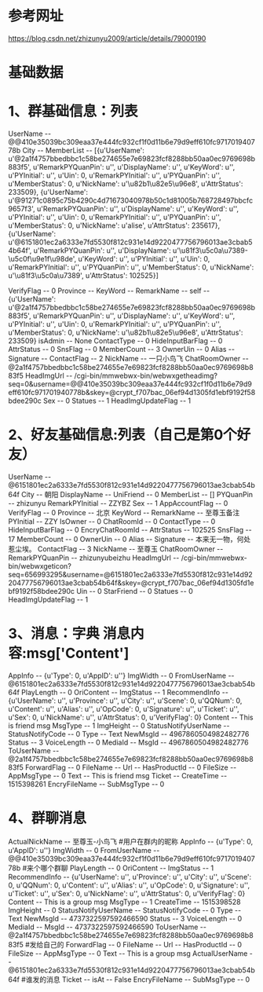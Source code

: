 # 参考网址
https://blog.csdn.net/zhizunyu2009/article/details/79000190

# 基础数据
# 1、群基础信息：列表
UserName -- @@410e35039bc309eaa37e444fc932cf1f0d11b6e79d9eff610fc971701940778b
City -- 
MemberList -- [{u'UserName': u'@2a1f4757bbedbbc1c58be274655e7e69823fcf8288bb50aa0ec9769698b883f5', u'RemarkPYQuanPin': u'', u'DisplayName': u'', u'KeyWord': u'', u'PYInitial': u'', u'Uin': 0, u'RemarkPYInitial': u'', u'PYQuanPin': u'', u'MemberStatus': 0, u'NickName': u'\u82b1\u82e5\u96e8', u'AttrStatus': 233509}, {u'UserName': u'@91271c0895c75b4290c4d71673040978b50c1d81005b768728497bbcfc9657f3', u'RemarkPYQuanPin': u'', u'DisplayName': u'', u'KeyWord': u'', u'PYInitial': u'', u'Uin': 0, u'RemarkPYInitial': u'', u'PYQuanPin': u'', u'MemberStatus': 0, u'NickName': u'alise', u'AttrStatus': 235617}, {u'UserName': u'@6151801ec2a6333e7fd5530f812c931e14d9220477756796013ae3cbab54b64f', u'RemarkPYQuanPin': u'', u'DisplayName': u'\u81f3\u5c0a\u7389-\u5c0f\u9e1f\u98de', u'KeyWord': u'', u'PYInitial': u'', u'Uin': 0, u'RemarkPYInitial': u'', u'PYQuanPin': u'', u'MemberStatus': 0, u'NickName': u'\u81f3\u5c0a\u7389', u'AttrStatus': 102525}]

VerifyFlag -- 0
Province -- 
KeyWord -- 
RemarkName -- 
self -- {u'UserName': u'@2a1f4757bbedbbc1c58be274655e7e69823fcf8288bb50aa0ec9769698b883f5', u'RemarkPYQuanPin': u'', u'DisplayName': u'', u'KeyWord': u'', u'PYInitial': u'', u'Uin': 0, u'RemarkPYInitial': u'', u'PYQuanPin': u'', u'MemberStatus': 0, u'NickName': u'\u82b1\u82e5\u96e8', u'AttrStatus': 233509}
isAdmin -- None
ContactType -- 0
HideInputBarFlag -- 0
AttrStatus -- 0
SnsFlag -- 0
MemberCount -- 3
OwnerUin -- 0
Alias -- 
Signature -- 
ContactFlag -- 2
NickName -- 一只小鸟飞
ChatRoomOwner -- @2a1f4757bbedbbc1c58be274655e7e69823fcf8288bb50aa0ec9769698b883f5
HeadImgUrl -- /cgi-bin/mmwebwx-bin/webwxgetheadimg?seq=0&username=@@410e35039bc309eaa37e444fc932cf1f0d11b6e79d9eff610fc971701940778b&skey=@crypt_f707bac_06ef94d1305fd1ebf9192f58bdee290c
Sex -- 0
Statues -- 1
HeadImgUpdateFlag -- 1



# 2、好友基础信息:列表（自己是第0个好友）
UserName -- @6151801ec2a6333e7fd5530f812c931e14d9220477756796013ae3cbab54b64f
City -- 朝阳
DisplayName -- 
UniFriend -- 0
MemberList -- []
PYQuanPin -- zhizunyu
RemarkPYInitial -- ZZYBZ
Sex -- 1
AppAccountFlag -- 0
VerifyFlag -- 0
Province -- 北京
KeyWord -- 
RemarkName -- 至尊玉备注
PYInitial -- ZZY
IsOwner -- 0
ChatRoomId -- 0
ContactType -- 0
HideInputBarFlag -- 0
EncryChatRoomId -- 
AttrStatus -- 102525
SnsFlag -- 17
MemberCount -- 0
OwnerUin -- 0
Alias -- 
Signature -- 本来无一物，何处惹尘埃。
ContactFlag -- 3
NickName -- 至尊玉
ChatRoomOwner -- 
RemarkPYQuanPin -- zhizunyubeizhu
HeadImgUrl -- /cgi-bin/mmwebwx-bin/webwxgeticon?seq=656993295&username=@6151801ec2a6333e7fd5530f812c931e14d9220477756796013ae3cbab54b64f&skey=@crypt_f707bac_06ef94d1305fd1ebf9192f58bdee290c
Uin -- 0
StarFriend -- 0
Statues -- 0
HeadImgUpdateFlag -- 1


# 3、消息：字典   消息内容:msg['Content']
AppInfo -- {u'Type': 0, u'AppID': u''}
ImgWidth -- 0
FromUserName -- @6151801ec2a6333e7fd5530f812c931e14d9220477756796013ae3cbab54b64f
PlayLength -- 0
OriContent -- 
ImgStatus -- 1
RecommendInfo -- {u'UserName': u'', u'Province': u'', u'City': u'', u'Scene': 0, u'QQNum': 0, u'Content': u'', u'Alias': u'', u'OpCode': 0, u'Signature': u'', u'Ticket': u'', u'Sex': 0, u'NickName': u'', u'AttrStatus': 0, u'VerifyFlag': 0}
Content -- This is friend msg
MsgType -- 1
ImgHeight -- 0
StatusNotifyUserName -- 
StatusNotifyCode -- 0
Type -- Text
NewMsgId -- 4967860504982482776
Status -- 3
VoiceLength -- 0
MediaId -- 
MsgId -- 4967860504982482776
ToUserName -- @2a1f4757bbedbbc1c58be274655e7e69823fcf8288bb50aa0ec9769698b883f5
ForwardFlag -- 0
FileName -- 
Url -- 
HasProductId -- 0
FileSize -- 
AppMsgType -- 0
Text -- This is friend msg
Ticket -- 
CreateTime -- 1515398261
EncryFileName -- 
SubMsgType -- 0



# 4、群聊消息
ActualNickName -- 至尊玉-小鸟飞  #用户在群内的昵称
AppInfo -- {u'Type': 0, u'AppID': u''}
ImgWidth -- 0
FromUserName -- @@410e35039bc309eaa37e444fc932cf1f0d11b6e79d9eff610fc971701940778b #来个哪个群聊
PlayLength -- 0
OriContent -- 
ImgStatus -- 1
RecommendInfo -- {u'UserName': u'', u'Province': u'', u'City': u'', u'Scene': 0, u'QQNum': 0, u'Content': u'', u'Alias': u'', u'OpCode': 0, u'Signature': u'', u'Ticket': u'', u'Sex': 0, u'NickName': u'', u'AttrStatus': 0, u'VerifyFlag': 0}
Content -- This is a group msg
MsgType -- 1
CreateTime -- 1515398528
ImgHeight -- 0
StatusNotifyUserName -- 
StatusNotifyCode -- 0
Type -- Text
NewMsgId -- 4737322597592466590
Status -- 3
VoiceLength -- 0
MediaId -- 
MsgId -- 4737322597592466590
ToUserName -- @2a1f4757bbedbbc1c58be274655e7e69823fcf8288bb50aa0ec9769698b883f5 #发给自己的
ForwardFlag -- 0
FileName -- 
Url -- 
HasProductId -- 0
FileSize -- 
AppMsgType -- 0
Text -- This is a group msg
ActualUserName -- @6151801ec2a6333e7fd5530f812c931e14d9220477756796013ae3cbab54b64f #谁发的消息
Ticket -- 
isAt -- False
EncryFileName -- 
SubMsgType -- 0